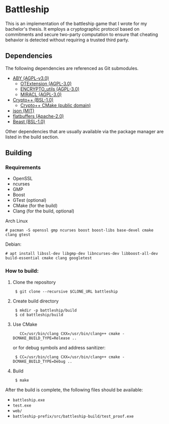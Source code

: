 # Battleship

This is an implementation of the battleship game that I wrote for my bachelor's thesis. It employs a cryptographic protocol based on commitments and secure two-party computation to ensure that cheating behavior is detected without requiring a trusted third party.


## Dependencies
The following dependencies are referenced as Git submodules.

* [ABY (AGPL-v3.0)](https://github.com/encryptogroup/ABY)
	* [OTExtension (AGPL-3.0)](https://github.com/encryptogroup/OTExtension)
	* [ENCRYPTO_utils (AGPL-3.0)](https://github.com/encryptogroup/ENCRYPTO_utils)
	* [MIRACL (AGPL-3.0)](https://github.com/miracl/MIRACL)
* [Crypto++ (BSL-1.0)](https://github.com/weidai11/cryptopp)
	* [Crypto++ CMake (public domain)](https://github.com/noloader/cryptopp-cmake)
* [json (MIT)](https://github.com/nlohmann/json)
* [flatbuffers (Apache-2.0)](https://github.com/google/flatbuffers)
* [Beast (BSL-1.0)](https://github.com/boostorg/beast)

Other dependencies that are usually available via the package manager are listed in the build section.

## Building

### Requirements
* OpenSSL
* ncurses
* GMP
* Boost
* GTest (optional)
* CMake (for the build)
* Clang (for the build, optional)

Arch Linux

    # pacman -S openssl gmp ncurses boost boost-libs base-devel cmake clang gtest

Debian:

    # apt install libssl-dev libgmp-dev libncurses-dev libboost-all-dev build-essential cmake clang googletest


### How to build:

1. Clone the repository

	    $ git clone --recursive $CLONE_URL battleship

2. Create build directory

        $ mkdir -p battleship/build
        $ cd battleship/build

3. Use CMake

          CC=/usr/bin/clang CXX=/usr/bin/clang++ cmake -DCMAKE_BUILD_TYPE=Release ..

    or for debug symbols and address sanitizer:

        $ CC=/usr/bin/clang CXX=/usr/bin/clang++ cmake -DCMAKE_BUILD_TYPE=Debug ..

4. Build

        $ make


After the build is complete, the following files should be available:
* `battleship.exe`
* `test.exe`
* `web/`
* `battleship-prefix/src/battleship-build/test_proof.exe`
